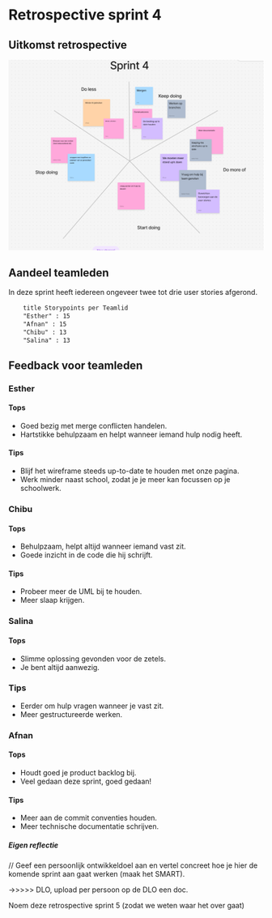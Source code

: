 # Retrospective sprint 4

## Uitkomst retrospective

![Retro4-Patrick.png](Retro4-Patrick.png)

## Aandeel teamleden
In deze sprint heeft iedereen ongeveer twee tot drie user stories afgerond.

```
    title Storypoints per Teamlid   
    "Esther" : 15 
    "Afnan" : 15
    "Chibu" : 13
    "Salina" : 13
```

## Feedback voor teamleden

### Esther

#### Tops
- Goed bezig met merge conflicten handelen.
- Hartstikke behulpzaam en helpt wanneer iemand hulp nodig heeft.

#### Tips
- Blijf het wireframe steeds up-to-date te houden met onze pagina.
- Werk minder naast school, zodat je je meer kan focussen op je schoolwerk.

### Chibu

#### Tops
- Behulpzaam, helpt altijd wanneer iemand vast zit.
- Goede inzicht in de code die hij schrijft. 

#### Tips
- Probeer meer de UML bij te houden.
- Meer slaap krijgen.

### Salina

#### Tops
- Slimme oplossing gevonden voor de zetels.
- Je bent altijd aanwezig.

### Tips
- Eerder om hulp vragen wanneer je vast zit.
- Meer gestructureerde werken.

### Afnan

#### Tops
- Houdt goed je product backlog bij.
- Veel gedaan deze sprint, goed gedaan!

#### Tips
- Meer aan de commit conventies houden.
- Meer technische documentatie schrijven.



##### Eigen reflectie

// Geef een persoonlijk ontwikkeldoel aan en vertel concreet hoe je hier de komende sprint aan gaat werken (maak het SMART).


->>>>> DLO, upload per persoon op de DLO een doc.

Noem deze retrospective sprint 5 (zodat we weten waar het over gaat)
